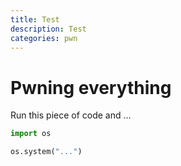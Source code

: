 ```yaml
---
title: Test
description: Test
categories: pwn
---
```


# Pwning everything

Run this piece of code and ...

```py
import os

os.system("...")
```

